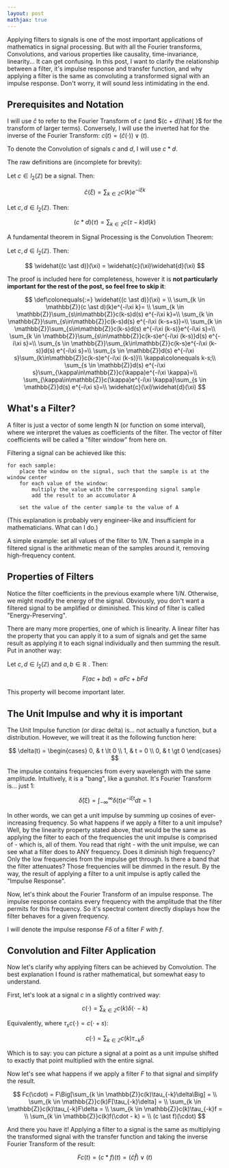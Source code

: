 ```yaml
---
layout: post
mathjax: true
---
```


Applying filters to signals is one of the most important applications of mathematics in signal processing.
But with all the Fourier transforms, Convolutions, and various properties like causality, time-invariance, linearity...  It can get confusing.
In this post, I want to clarify the relationship between a filter, it's impulse response and transfer function, and why applying a filter is the same as convoluting a transformed signal with an impulse response.
Don't worry, it will sound less intimidating in the end.

## Prerequisites and Notation

I will use $\widehat{c}$ to refer to the Fourier Transform of $c$ (and $(c + d)\hat{ }$ for the transform of larger terms).
Conversely, I will use the inverted hat for the inverse of the Fourier Transform: $c(t) = (\widehat{c}(\cdot))\vee(t)$.

To denote the Convolution of signals $c$ and $d$, I will use $c \ast d$.

The raw definitions are (incomplete for brevity):

Let $c \in l_2(\mathbb{Z})$ be a signal. Then:

$$
\widehat{c}(\xi) = \sum_{k \in \mathbb{Z}}c(k)e^{-i\xi k}
$$

Let $c, d \in l_2(\mathbb{Z})$. Then:

$$
(c \ast d)(\tau) = \sum_{k \in \mathbb{Z}}c(\tau - k)d(k)
$$

A fundamental theorem in Signal Processing is the Convolution Theorem:

Let $c, d \in l_2(\mathbb{Z})$. Then:

$$
\widehat{(c \ast d)}(\xi) = \widehat{c}(\xi)\widehat{d}(\xi)
$$

The proof is included here for completeness, however it is **not particularly important for the rest of the post, so feel free to skip it**:

$$
\def\colonequals{:=}
\widehat{(c \ast d)}(\xi) = \\
\sum_{k \in \mathbb{Z}}(c \ast d)(k)e^{-i\xi k}= \\
\sum_{k \in \mathbb{Z}}\sum_{s\in\mathbb{Z}}c(k-s)d(s) e^{-i\xi k}=\\ \sum_{k \in \mathbb{Z}}\sum_{s\in\mathbb{Z}}c(k-s)d(s) e^{-i\xi (k-s+s)}=\\
\sum_{k \in \mathbb{Z}}\sum_{s\in\mathbb{Z}}c(k-s)d(s) e^{-i\xi (k-s)}e^{-i\xi s}=\\
\sum_{k \in \mathbb{Z}}\sum_{s\in\mathbb{Z}}c(k-s)e^{-i\xi (k-s)}d(s) e^{-i\xi s}=\\
\sum_{s \in \mathbb{Z}}\sum_{k\in\mathbb{Z}}c(k-s)e^{-i\xi (k-s)}d(s) e^{-i\xi s}=\\
\sum_{s \in \mathbb{Z}}d(s) e^{-i\xi s}\sum_{k\in\mathbb{Z}}c(k-s)e^{-i\xi (k-s)}\\
\kappa\colonequals k-s;\\
\sum_{s \in \mathbb{Z}}d(s) e^{-i\xi s}\sum_{\kappa\in\mathbb{Z}}c(\kappa)e^{-i\xi \kappa}=\\
\sum_{\kappa\in\mathbb{Z}}c(\kappa)e^{-i\xi \kappa}\sum_{s \in \mathbb{Z}}d(s) e^{-i\xi s}=\\
\widehat{c}(\xi)\widehat{d}(\xi)
$$

## What's a Filter?

A filter is just a vector of some length N (or function on some interval), where we interpret the values as coefficients of the filter. The vector of filter coefficients will be called a "filter window" from here on.

Filtering a signal can be achieved like this:

```
for each sample:
    place the window on the signal, such that the sample is at the window center
    for each value of the window:
        multiply the value with the corresponding signal sample
        add the result to an accumulator A
    
    set the value of the center sample to the value of A
```

(This explanation is probably very engineer-like and insufficient for mathematicians. What can I do.)

A simple example: set all values of the filter to $1/N$. Then a sample in a filtered signal is the arithmetic mean of the samples around it, removing high-frequency content.

## Properties of Filters

Notice the filter coefficients in the previous example where $1/N$. Otherwise, we might modify the energy of the signal. Obviously, you don't want a filtered signal to be amplified or diminished. This kind of filter is called "Energy-Preserving".

There are many more properties, one of which is linearity. A linear filter has the property that you can apply it to a sum of signals and get the same result as applying it to each  signal individually and then summing the result. Put in another way:

Let $c, d \in l_2(\mathbb{Z})$ and $a, b \in \mathbb{R}$ . Then:

$$
F(ac+bd) = aFc + bFd
$$

This property will become important later.

## The Unit Impulse and why it is important

The Unit Impulse function (or dirac delta) is... not actually a function, but a distribution. However, we will treat it as the following function here:

$$
\delta(t) =
\begin{cases}
0,  & t \lt 0 \\
1,  & t = 0 \\
0,  & t \gt 0
\end{cases}
$$

The impulse contains frequencies from every wavelength with the same amplitude.
Intuitively, it is a "bang", like a gunshot. It's Fourier Transform is... just $1$:

$$
\widehat{\delta}(\xi) = \int_{-\infty}^{\infty}\delta (t)e^{-i\xi t}dt = 1
$$

In other words, we can get a unit impulse by summing up cosines of ever-increasing frequency.
So what happens if we apply a filter to a unit impulse?
Well, by the linearity property stated above, that would be the same as applying the filter to each of the frequencies the unit impulse is comprised of - which is, all of them.
You read that right - with the unit impulse, we can see what a filter does to ANY frequency.
Does it diminish high frequency? Only the low frequencies from the impulse get through.
Is there a band that the filter attenuates? Those frequencies will be dimmed in the result. By the way, the result of applying a filter to a unit impulse is aptly called the "Impulse Response".

Now, let's think about the Fourier Transform of an impulse response.
The impulse response contains every frequency with the amplitude that the filter permits for this frequency.
So it's spectral content directly displays how the filter behaves for a given frequency.

I will denote the impulse response $F\delta$ of a filter $F$ with $f$.

## Convolution and Filter Application

Now let's clarify why applying filters can be achieved by Convolution. The best explanation I found is rather mathematical, but somewhat easy to understand.

First, let's look at a signal $c$ in a slightly contrived way:

$$
c(\cdot) = \sum_{k \in \mathbb{Z}}c(k)\delta(\cdot-k)
$$

Equivalently, where $\tau_{s}c(\cdot) = c(\cdot + s)$:

$$
c(\cdot) = \sum_{k \in \mathbb{Z}}c(k)\tau_{-k}\delta
$$

Which is to say: you can picture a signal at a point as a unit impulse shifted to exactly that point multiplied with the entire signal.

Now let's see what happens if we apply a filter $F$ to that signal and simplify the result.

$$
Fc(\cdot) = F\Big[\sum_{k \in \mathbb{Z}}c(k)\tau_{-k}\delta\Big] = \\
\sum_{k \in \mathbb{Z}}c(k)F[\tau_{-k}\delta] = \\
\sum_{k \in \mathbb{Z}}c(k)\tau_{-k}F\delta = \\
\sum_{k \in \mathbb{Z}}c(k)\tau_{-k}f = \\
\sum_{k \in \mathbb{Z}}c(k)f(\cdot - k) = \\
(c \ast f)(\cdot)
$$

And there you have it! Applying a filter to a signal is the same as multiplying the transformed signal with the transfer function and taking the inverse Fourier Transform of the result:

$$
Fc(t) = (c \ast f)(t) = (\hat{c}\hat{f})\vee(t)
$$
